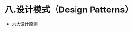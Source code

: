 # 八.设计模式（Design Patterns）

+ [六大设计原则](http://wiki.jikexueyuan.com/project/java-design-pattern-principle/)